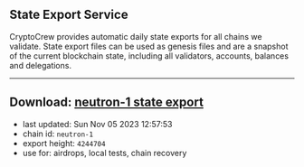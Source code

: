 ## State Export Service
CryptoCrew provides automatic daily state exports for all chains we validate. State export files can be used as genesis files and are a snapshot of the current blockchain state, including all validators, accounts, balances and delegations.

---
**Download: [neutron-1 state export](https://dl.ccvalidators.com/SERVICE/neutron/neutron-1_export_4244704.json)**
---

- last updated: Sun Nov 05 2023 12:57:53
- chain id: `neutron-1`
- export height: `4244704`
- use for: airdrops, local tests, chain recovery
